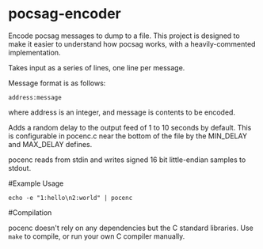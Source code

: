 # pocsag-encoder
Encode pocsag messages to dump to a file. This project is designed to make it
easier to understand how pocsag works, with a heavily-commented implementation.

Takes input as a series of lines, one line per message.

Message format is as follows:

    address:message

where address is an integer, and message is contents to be encoded.

Adds a random delay to the output feed of 1 to 10 seconds by default. This
is configurable in pocenc.c near the bottom of the file by the MIN\_DELAY and
MAX\_DELAY defines.

pocenc reads from stdin and writes signed 16 bit little-endian samples to stdout.


#Example Usage

    echo -e "1:hello\n2:world" | pocenc

#Compilation

pocenc doesn't rely on any dependencies but the C standard libraries. Use `make`
to compile, or run your own C compiler manually.
